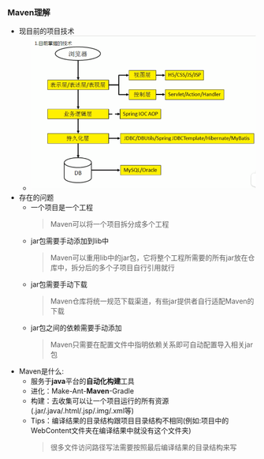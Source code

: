 ### Maven理解
  + 现目前的项目技术
    + ![image-1](https://github.com/flysafely/JAVA/blob/master/Pictures/Maven-1.jpg)
  + 存在的问题
    + 一个项目是一个工程
      > Maven可以将一个项目拆分成多个工程
    + jar包需要手动添加到lib中
      > Maven可以重用lib中的jar包，它将整个工程所需要的所有jar放在仓库中，拆分后的多个子项目自行引用就行
    + jar包需要手动下载
      > Maven仓库将统一规范下载渠道，有些jar提供者自行适配Maven的下载
    + jar包之间的依赖需要手动添加
      > Maven只需要在配置文件中指明依赖关系即可自动配置导入相关jar包
  + Maven是什么:
    + 服务于**java**平台的**自动化构建**工具
    + 进化：Make-Ant-**Maven**-Gradle
    + 构建：去收集可以让一个项目运行的所有资源(.jar/.java/.html/.jsp/.img/.xml等)
    + Tips：编译结果的目录结构跟项目目录结构不相同(例如:项目中的WebContent文件夹在编译结果中就没有这个文件夹)
      > 很多文件访问路径写法需要按照最后编译结果的目录结构来写
